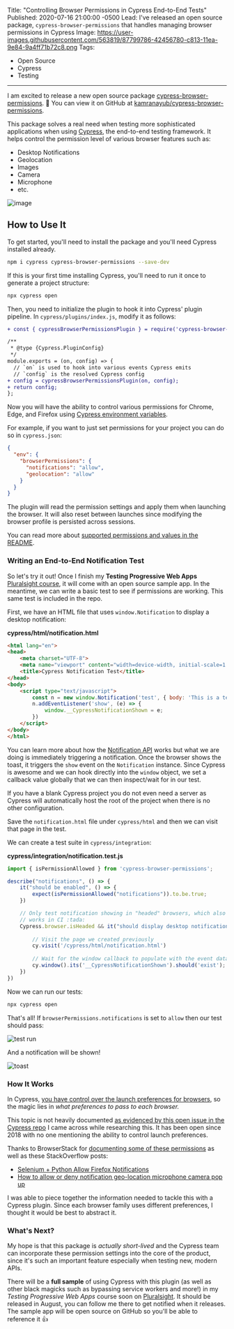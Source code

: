 Title: "Controlling Browser Permissions in Cypress End-to-End Tests"
Published: 2020-07-16 21:00:00 -0500
Lead: I've released an open source package, `cypress-browser-permissions` that handles managing browser permissions in Cypress
Image: https://user-images.githubusercontent.com/563819/87799786-42456780-c813-11ea-9e84-9a4ff71b72c8.png
Tags:
- Open Source
- Cypress
- Testing
---

I am excited to release a new open source package [cypress-browser-permissions](https://npmjs.com/package/cypress-browser-permissions). 🎉 You can view it on GitHub at [kamranayub/cypress-browser-permissions](https://github.com/kamranayub/cypress-browser-permissions).

This package solves a real need when testing more sophisticated applications when using [Cypress](https://cypress.io), the end-to-end testing framework. It helps control the permission level of various browser features such as:

- Desktop Notifications
- Geolocation
- Images
- Camera
- Microphone
- etc.

![image](https://user-images.githubusercontent.com/563819/87500464-2169f000-c622-11ea-8dbb-a480a6f137ac.png)

## How to Use It

To get started, you'll need to install the package and you'll need Cypress installed already.

```bash
npm i cypress cypress-browser-permissions --save-dev
```

If this is your first time installing Cypress, you'll need to run it once to generate a project structure:

```bash
npx cypress open
```

Then, you need to initialize the plugin to hook it into Cypress' plugin pipeline. In `cypress/plugins/index.js`, modify it as follows:

```diff
+ const { cypressBrowserPermissionsPlugin } = require('cypress-browser-permissions')

/**
 * @type {Cypress.PluginConfig}
 */
module.exports = (on, config) => {
  // `on` is used to hook into various events Cypress emits
  // `config` is the resolved Cypress config
+ config = cypressBrowserPermissionsPlugin(on, config);
+ return config;
};
```

Now you will have the ability to control various permissions for Chrome, Edge, and Firefox using [Cypress environment variables](https://docs.cypress.io/guides/guides/environment-variables.html).

For example, if you want to just set permissions for your project you can do so in `cypress.json`:

```json
{
  "env": {
    "browserPermissions": {
      "notifications": "allow",
      "geolocation": "allow"
    }
  }
}
```

The plugin will read the permission settings and apply them when launching the browser. It will also reset between launches since modifying the browser profile is persisted across sessions.

You can read more about [supported permissions and values in the README](https://github.com/kamranayub/cypress-browser-permissions).

### Writing an End-to-End Notification Test

So let's try it out! Once I finish my **Testing Progressive Web Apps** [Pluralsight course](http://bit.ly/KamranOnPluralsight), it will come with an open source sample app. In the meantime, we can write a basic test to see if permissions are working. This same test is included in the repo.

First, we have an HTML file that uses `window.Notification` to display a desktop notification:

**cypress/html/notification.html**

```html
<html lang="en">
<head>
    <meta charset="UTF-8">
    <meta name="viewport" content="width=device-width, initial-scale=1.0">
    <title>Cypress Notification Test</title>
</head>
<body>
    <script type="text/javascript">
        const n = new window.Notification('test', { body: 'This is a test!' })
        n.addEventListener('show', (e) => {
            window.__CypressNotificationShown = e;
        })
    </script>
</body>
</html>
```

You can learn more about how the [Notification API](https://developer.mozilla.org/en-US/docs/Web/API/notification) works but what we are doing is immediately triggering a notification. Once the browser shows the toast, it triggers the `show` event on the `Notification` instance. Since Cypress is awesome and we can hook directly into the `window` object, we set a callback value globally that we can then inspect/wait for in our test.

If you have a blank Cypress project you do not even need a server as Cypress will automatically host the root of the project when there is no other configuration.

Save the `notification.html` file under `cypress/html` and then we can visit that page in the test.

We can create a test suite in `cypress/integration`:

**cypress/integration/notification.test.js**

```js
import { isPermissionAllowed } from 'cypress-browser-permissions';

describe("notifications", () => {
    it("should be enabled", () => {
        expect(isPermissionAllowed("notifications")).to.be.true;
    })

    // Only test notification showing in "headed" browsers, which also
    // works in CI :tada:
    Cypress.browser.isHeaded && it("should display desktop notification", () => {
    
        // Visit the page we created previously
        cy.visit('/cypress/html/notification.html')
        
        // Wait for the window callback to populate with the event data
        cy.window().its('__CypressNotificationShown').should('exist');
    })
})
```

Now we can run our tests:

```bash
npx cypress open
```

That's all! If `browserPermissions.notifications` is set to `allow` then our test should pass:

![test run](https://user-images.githubusercontent.com/563819/87737665-3620c200-c7a1-11ea-8429-73bd40c99bed.png)

And a notification will be shown!

![toast](https://user-images.githubusercontent.com/563819/87737706-52bcfa00-c7a1-11ea-893e-9f6f8dec1e2e.png)

### How It Works

In Cypress, [you have control over the launch preferences for browsers](https://docs.cypress.io/api/plugins/browser-launch-api.html#Modify-browser-launch-arguments-preferences-and-extensions), so the magic lies in _what preferences to pass to each browser._

This topic is not heavily documented [as evidenced by this open issue in the Cypress repo](https://github.com/cypress-io/cypress/issues/2671) I came across while researching this. It has been open since 2018 with no one mentioning the ability to control launch preferences.

Thanks to BrowserStack for [documenting some of these permissions](https://www.browserstack.com/automate/handle-popups-alerts-prompts-in-automated-tests) as well as these StackOverflow posts:

- [Selenium + Python Allow Firefox Notifications](https://stackoverflow.com/questions/55435198/selenium-python-allow-firefox-notifications)
- [How to allow or deny notification geo-location microphone camera pop up](https://stackoverflow.com/questions/48007699/how-to-allow-or-deny-notification-geo-location-microphone-camera-pop-up)

I was able to piece together the information needed to tackle this with a Cypress plugin. Since each browser family uses different preferences, I thought it would be best to abstract it.

### What's Next?

My hope is that this package is _actually short-lived_ and the Cypress team can incorporate these permission settings into the core of the product, since it's such an important feature especially when testing new, modern APIs.

There will be a **full sample** of using Cypress with this plugin (as well as other black magicks such as bypassing service workers and more!) in my _Testing Progressive Web Apps_ course soon on [Pluralsight](https://bit.ly/KamranOnPluralsight). It should be released in August, you can follow me there to get notified when it releases. The sample app will be open source on GitHub so you'll be able to reference it 👍 
<!--stackedit_data:
eyJoaXN0b3J5IjpbLTQ2ODg5MTg5NCwyMTA1MzEzMTc4LDEzNj
M1NTM4NTldfQ==
-->